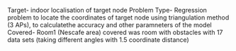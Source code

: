 Target- indoor localisation of target node
Problem Type- Regression problem to locate the coordinates of target node using triangulation method (3 APs), to calculatethe accuracy and other paramneters of the model
Covered- Room1 (Nescafe area) covered was room with obstacles with 17 data sets (taking different angles with 1.5 coordinate distance)

